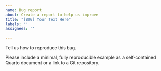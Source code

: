 ```yaml
---
name: Bug report
about: Create a report to help us improve
title: "[BUG] Your Text Here"
labels: ''
assignees: ''

---
```


Tell us how to reproduce this bug. 
        
Please include a minimal, fully reproducible example as a self-contained Quarto document or a link to a Git repository.
